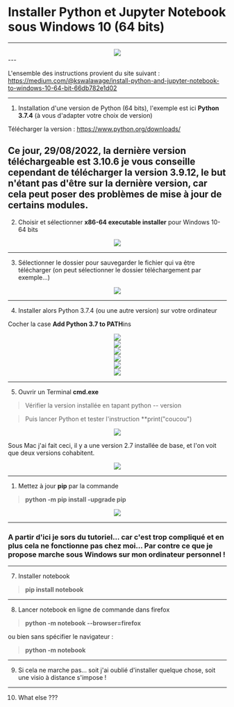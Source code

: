 # Installer Python et Jupyter Notebook sous Windows 10 (64 bits)
___________________
<center>
<img src="logos.png"/>
</center>
---

L'ensemble des instructions provient du site suivant :
 https://medium.com/@kswalawage/install-python-and-jupyter-notebook-to-windows-10-64-bit-66db782e1d02

---

1. Installation d'une version de Python (64 bits), l'exemple est ici **Python 3.7.4** (à vous d'adapter votre choix de version)

Télécharger la version :
https://www.python.org/downloads/

**Ce jour, 29/08/2022, la dernière version téléchargeable est 3.10.6** je vous conseille cependant de télécharger la version 3.9.12, le but n'étant pas 
d'être sur la dernière version, car cela peut poser des problèmes de mise à jour de certains modules.
---

2. Choisir et sélectionner **x86-64 executable installer** pour Windows 10-64 bits
<center>
<img src="install2.png"/>
</center>

---

3. Sélectionner le dossier pour sauvegarder le fichier qui va être télécharger (on peut sélectionner le dossier téléchargement par exemple...)
<center>
<img src="install3.png"/>
</center>

---

4. Installer alors Python 3.7.4 (ou une autre version) sur votre ordinateur

Cocher la case **Add Python 3.7 to PATH**ins

<center>
<img src="install4.png"/>
</center>
<center>
<img src="install5.png"/>
</center>
<center>
<img src="install6.png"/>
</center>
<center>
<img src="install7.png"/>
</center>
<center>
<img src="install8.png"/>
</center>
<center>
<img src="install9.png"/>
</center>

---

5. Ouvrir un Terminal **cmd.exe**
 > Vérifier la version installée en tapant python -- version

 > Puis lancer Python et tester l'instruction **print("coucou")

 <center>
<img src="install10.png"/>
</center>

Sous Mac j'ai fait ceci, il y a une version 2.7 installée de base, et l'on voit que deux versions cohabitent.

<center>
<img src="install11.png"/>
</center>

---

1. Mettez à jour **pip** par la commande 
> **python -m pip install -upgrade pip** 

<center>
<img src="install12.png"/>
</center>

---

### A partir d'ici je sors du tutoriel... car c'est trop compliqué et en plus cela ne fonctionne pas chez moi... Par contre ce que je propose marche sous Windows sur mon ordinateur personnel !
---

7. Installer notebook
   
> **pip install notebook**

---

8. Lancer notebook en ligne de commande dans firefox
   
> **python -m notebook --browser=firefox**

ou bien sans spécifier le navigateur :

> **python -m notebook**

---

9. Si cela ne marche pas... soit j'ai oublié d'installer quelque chose, soit une visio à distance s'impose !

---

10. What else ??? 
  